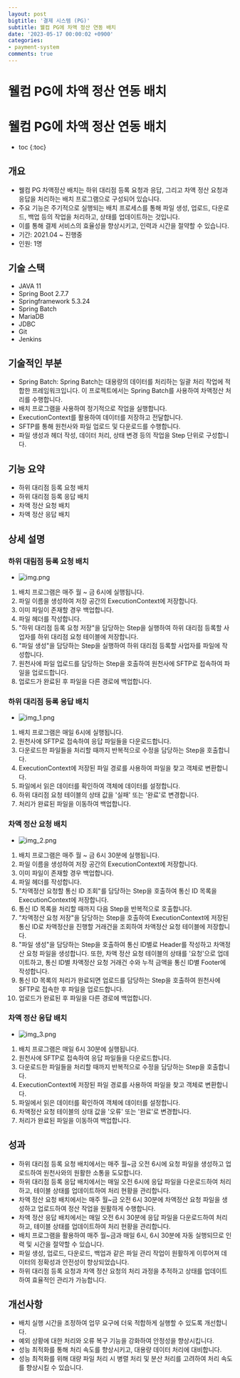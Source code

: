 ```yaml
---
layout: post
bigtitle: '결제 시스템 (PG)'
subtitle: 웰컴 PG에 차액 정산 연동 배치
date: '2023-05-17 00:00:02 +0900'
categories:
- payment-system
comments: true
---
```


# 웰컴 PG에 차액 정산 연동 배치

# 웰컴 PG에 차액 정산 연동 배치
* toc
{:toc}

## 개요
+ 웰컴 PG 차액정산 배치는 하위 대리점 등록 요청과 응답, 그리고 차액 정산 요청과 응답을 처리하는 배치 프로그램으로 구성되어 있습니다.
+ 주요 기능은 주기적으로 실행되는 배치 프로세스를 통해 파일 생성, 업로드, 다운로드, 백업 등의 작업을 처리하고, 상태를 업데이트하는 것입니다.
+ 이를 통해 결제 서비스의 효율성을 향상시키고, 인력과 시간을 절약할 수 있습니다.
+ 기간: 2021.04 ~ 진행중
+ 인원: 1명

## 기술 스택
+ JAVA 11
+ Spring Boot 2.7.7
+ Springframework 5.3.24
+ Spring Batch
+ MariaDB
+ JDBC
+ Git
+ Jenkins

## 기술적인 부분
+ Spring Batch: Spring Batch는 대용량의 데이터를 처리하는 일괄 처리 작업에 적합한 프레임워크입니다. 이 프로젝트에서는 Spring Batch를 사용하여 차액정산 처리를 수행합니다.
+ 배치 프로그램을 사용하여 정기적으로 작업을 실행합니다.
+ ExecutionContext를 활용하여 데이터를 저장하고 전달합니다.
+ SFTP를 통해 원천사와 파일 업로드 및 다운로드를 수행합니다.
+ 파일 생성과 헤더 작성, 데이터 처리, 상태 변경 등의 작업을 Step 단위로 구성합니다.


## 기능 요약
+ 하위 대리점 등록 요청 배치
+ 하위 대리점 등록 응답 배치
+ 차액 정산 요청 배치
+ 차액 정산 응답 배치

## 상세 설명

### 하위 대림점 등록 요청 배치
+ ![img.png](../../../assets/img/payment-system/WelcomeDifferenceSettlementBatch.png)

1. 배치 프로그램은 매주 월 ~ 금 6시에 실행됩니다.
2. 파일 이름을 생성하여 저장 공간의 ExecutionContext에 저장합니다.
3. 이미 파일이 존재할 경우 백업합니다. 
4. 파일 헤더를 작성합니다. 
5. "하위 대리점 등록 요청 저장"을 담당하는 Step을 실행하여 하위 대리점 등록할 사업자를 하위 대리점 요청 테이블에 저장합니다.
6. "파일 생성"을 담당하는 Step을 실행하여 하위 대리점 등록할 사업자를 파일에 작성합니다. 
7. 원천사에 파일 업로드를 담당하는 Step을 호출하여 원천사에 SFTP로 접속하여 파일을 업로드합니다.
8. 업로드가 완료된 후 파일을 다른 경로에 백업합니다.

### 하위 대리점 등록 응답 배치
+ ![img_1.png](../../../assets/img/payment-system/WelcomeDifferenceSettlementBatch_1.png)

1. 배치 프로그램은 매일 6시에 실행됩니다.
2. 원천사에 SFTP로 접속하여 응답 파일들을 다운로드합니다. 
3. 다운로드한 파일들을 처리할 때까지 반복적으로 수정을 담당하는 Step을 호출합니다.
4. ExecutionContext에 저장된 파일 경로를 사용하여 파일을 찾고 객체로 변환합니다. 
5. 파일에서 읽은 데이터를 확인하여 객체에 데이터를 설정합니다.
6. 하위 대리점 요청 테이블의 상태 값을 '실패' 또는 '완료'로 변경합니다. 
7. 처리가 완료된 파일을 이동하여 백업합니다.

### 차액 정산 요청 배치
+ ![img_2.png](../../../assets/img/payment-system/WelcomeDifferenceSettlementBatch_2.png)

1. 배치 프로그램은 매주 월 ~ 금 6시 30분에 실행됩니다.
2. 파일 이름을 생성하여 저장 공간의 ExecutionContext에 저장합니다.
3. 이미 파일이 존재할 경우 백업합니다.
4. 파일 헤더를 작성합니다.
5. "차액정산 요청할 통신 ID 조회"를 담당하는 Step을 호출하여 통신 ID 목록을 ExecutionContext에 저장합니다.
6. 통신 ID 목록을 처리할 때까지 다음 Step을 반복적으로 호출합니다.
7. "차액정산 요청 저장"을 담당하는 Step을 호출하여 ExecutionContext에 저장된 통신 ID로 차액정산을 진행할 거래건을 조회하여 차액정산 요청 테이블에 저장합니다.
8. "파일 생성"을 담당하는 Step을 호출하여 통신 ID별로 Header를 작성하고 차액정산 요청 파일을 생성합니다. 또한, 차액 정산 요청 테이블의 상태를 '요청'으로 업데이트하고, 통신 ID별 차액정산 요청 거래건 수와 누적 금액을 통신 ID별 Footer에 작성합니다.
9. 통신 ID 목록의 처리가 완료되면 업로드를 담당하는 Step을 호출하여 원천사에 SFTP로 접속한 후 파일을 업로드합니다. 
10. 업로드가 완료된 후 파일을 다른 경로에 백업합니다.


### 차액 정산 응답 배치
+ ![img_3.png](../../../assets/img/payment-system/WelcomeDifferenceSettlementBatch_3.png)

1. 배치 프로그램은 매일 6시 30분에 실행됩니다.
2. 원천사에 SFTP로 접속하여 응답 파일들을 다운로드합니다.
3. 다운로드한 파일들을 처리할 때까지 반복적으로 수정을 담당하는 Step을 호출합니다.
4. ExecutionContext에 저장된 파일 경로를 사용하여 파일을 찾고 객체로 변환합니다.
5. 파일에서 읽은 데이터를 확인하여 객체에 데이터를 설정합니다.
6. 차액정산 요청 테이블의 상태 값을 '오류' 또는 '완료'로 변경합니다.
7. 처리가 완료된 파일을 이동하여 백업합니다.

## 성과
+ 하위 대리점 등록 요청 배치에서는 매주 월~금 오전 6시에 요청 파일을 생성하고 업로드하여 원천사와의 원활한 소통을 도모합니다.
+ 하위 대리점 등록 응답 배치에서는 매일 오전 6시에 응답 파일을 다운로드하여 처리하고, 테이블 상태를 업데이트하여 처리 현황을 관리합니다.
+ 차액 정산 요청 배치에서는 매주 월~금 오전 6시 30분에 차액정산 요청 파일을 생성하고 업로드하여 정산 작업을 원활하게 수행합니다.
+ 차액 정산 응답 배치에서는 매일 오전 6시 30분에 응답 파일을 다운로드하여 처리하고, 테이블 상태를 업데이트하여 처리 현황을 관리합니다.
+ 배치 프로그램을 활용하여 매주 월~금과 매일 6시, 6시 30분에 자동 실행되므로 인력 및 시간을 절약할 수 있습니다.
+ 파일 생성, 업로드, 다운로드, 백업과 같은 파일 관리 작업이 원활하게 이루어져 데이터의 정확성과 안전성이 향상되었습니다.
+ 하위 대리점 등록 요청과 차액 정산 요청의 처리 과정을 추적하고 상태를 업데이트하여 효율적인 관리가 가능합니다.

## 개선사항
+ 배치 실행 시간을 조정하여 업무 요구에 더욱 적합하게 실행할 수 있도록 개선합니다.
+ 예외 상황에 대한 처리와 오류 복구 기능을 강화하여 안정성을 향상시킵니다.
+ 성능 최적화를 통해 처리 속도를 향상시키고, 대용량 데이터 처리에 대비합니다.
+ 성능 최적화를 위해 대량 파일 처리 시 병렬 처리 및 분산 처리를 고려하여 처리 속도를 향상시킬 수 있습니다.




